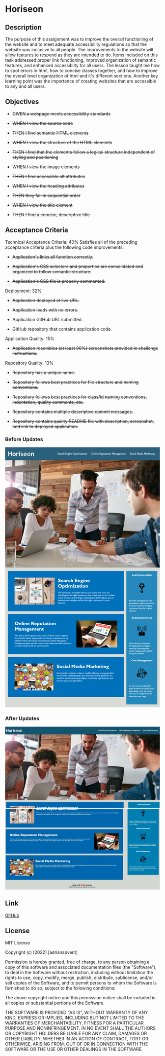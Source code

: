 # Horiseon

## Description

The purpose of this assignment was to improve the overall functioning of the website and to meet adequate accessibility regulations so that the website was inclusive to all people. The improvements to the website will allow features to respond as they are intended to do. Items included on this task addressed proper link functioning, improved organization of semantic features, and enhanced accessibilty for all users. The lesson taught me how to spot errors in html, how to concise classes together, and how to improve the overall level organization of html and it's different sections. Another key learning point was the importance of creating websites that are accessible to any and all users. 

## Objectives

- ~~GIVEN a webpage meets accessibility standards~~

- ~~WHEN I view the source code~~
- ~~THEN I find semantic HTML elements~~

- ~~WHEN I view the structure of the HTML elements~~
- ~~THEN I find that the elements follow a logical structure independent of styling and positioning~~

- ~~WHEN I view the image elements~~
- ~~THEN I find accessible alt attributes~~

- ~~WHEN I view the heading attributes~~
- ~~THEN they fall in sequential order~~

- ~~WHEN I view the title element~~
- ~~THEN I find a concise, descriptive title~~

## Acceptance Criteria

Technical Acceptance Criteria: 40%
Satisfies all of the preceding acceptance criteria plus the following code improvements:

- ~~Application's links all function correctly.~~ 

- ~~Application's CSS selectors and properties are consolidated and organized to follow semantic structure.~~

- ~~Application's CSS file is properly commented.~~


Deployment: 32%
- ~~Application deployed at live URL.~~

- ~~Application loads with no errors.~~

- Application GitHub URL submitted.

- GitHub repository that contains application code.


Application Quality: 15%
- ~~Application resembles (at least 90%) screenshots provided in challenge instructions.~~


Repository Quality: 13%
- ~~Repository has a unique name.~~

- ~~Repository follows best practices for file structure and naming conventions.~~

- ~~Repository follows best practices for class/id naming conventions, indentation, quality comments, etc.~~

- ~~Repository contains multiple descriptive commit messages.~~

- ~~Repository contains quality README file with description, screenshot, and link to deployed application.~~

### Before Updates
![beforeimages](assets/images/mockup-horiseon.png)

### After Updates
![afterimages](assets/images/horiseon-update.jpg)
![afterimages2](assets/images/horiseon-update2.jpg)

## Link
[GitHub](https://adrianapvent.github.io/Horiseon1/)

## License

MIT License

Copyright (c) [2022] [adrianapvent]

Permission is hereby granted, free of charge, to any person obtaining a copy
of this software and associated documentation files (the "Software"), to deal
in the Software without restriction, including without limitation the rights
to use, copy, modify, merge, publish, distribute, sublicense, and/or sell
copies of the Software, and to permit persons to whom the Software is
furnished to do so, subject to the following conditions:

The above copyright notice and this permission notice shall be included in all
copies or substantial portions of the Software.

THE SOFTWARE IS PROVIDED "AS IS", WITHOUT WARRANTY OF ANY KIND, EXPRESS OR
IMPLIED, INCLUDING BUT NOT LIMITED TO THE WARRANTIES OF MERCHANTABILITY,
FITNESS FOR A PARTICULAR PURPOSE AND NONINFRINGEMENT. IN NO EVENT SHALL THE
AUTHORS OR COPYRIGHT HOLDERS BE LIABLE FOR ANY CLAIM, DAMAGES OR OTHER
LIABILITY, WHETHER IN AN ACTION OF CONTRACT, TORT OR OTHERWISE, ARISING FROM,
OUT OF OR IN CONNECTION WITH THE SOFTWARE OR THE USE OR OTHER DEALINGS IN THE
SOFTWARE.
